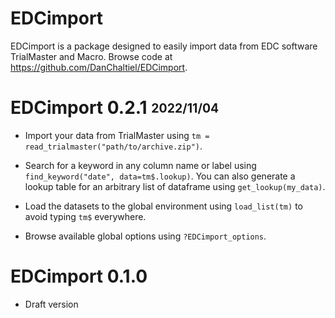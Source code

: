 
# EDCimport

EDCimport is a package designed to easily import data from EDC software TrialMaster and Macro. Browse code at <https://github.com/DanChaltiel/EDCimport>.

# EDCimport 0.2.1 <sub><sup>2022/11/04</sup></sub>

- Import your data from TrialMaster using `tm = read_trialmaster("path/to/archive.zip")`.

- Search for a keyword in any column name or label using `find_keyword("date", data=tm$.lookup)`. You can also generate a lookup table for an arbitrary list of dataframe using `get_lookup(my_data)`.

- Load the datasets to the global environment using `load_list(tm)` to avoid typing `tm$` everywhere.

- Browse available global options using `?EDCimport_options`.


# EDCimport 0.1.0

- Draft version
